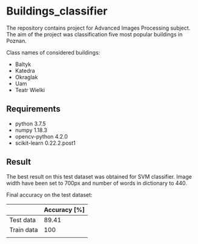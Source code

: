 # **Buildings_classifier**

The repository contains project for Advanced Images Processing subject. The aim of the project was classification five most popular buildings in Poznan. 

Class names of considered buildings:
- Baltyk
- Katedra
- Okraglak
- Uam
- Teatr Wielki

## **Requirements**
- python 3.7.5
- numpy 1.18.3
- opencv-python 4.2.0
- scikit-learn 0.22.2.post1

## **Result**
The best result on this test dataset was obtained for SVM classifier. 
Image width have been set to 700px and number of words in dictionary to 440.

Final accuracy on the test dataset:

|            | Accuracy [%] |
|------------|--------------|
| Test data  |    89.41     | 
| Train data |     100      | 
|            |              | 
